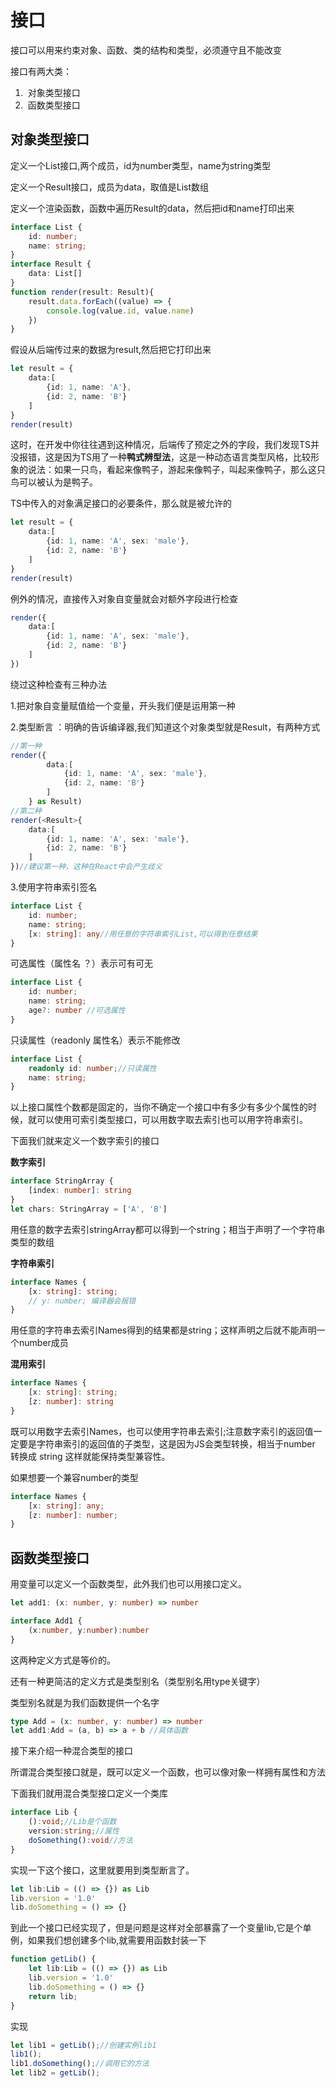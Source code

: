 # 接口

接口可以用来约束对象、函数、类的结构和类型，必须遵守且不能改变

接口有两大类：

1. ​	对象类型接口
2. ​	函数类型接口

## 对象类型接口

定义一个List接口,两个成员，id为number类型，name为string类型

定义一个Result接口，成员为data，取值是List数组

定义一个渲染函数，函数中遍历Result的data，然后把id和name打印出来

```typescript
interface List {
    id: number;
    name: string;
}
interface Result {
    data: List[]
}
function render(result: Result){
    result.data.forEach((value) => {
        console.log(value.id, value.name)
    })
}
```

假设从后端传过来的数据为result,然后把它打印出来

```typescript
let result = {
    data:[
        {id: 1, name: 'A'},
        {id: 2, name: 'B'}
    ]
}
render(result)
```



这时，在开发中你往往遇到这种情况，后端传了预定之外的字段，我们发现TS并没报错，这是因为TS用了一种**鸭式辨型法**，这是一种动态语言类型风格，比较形象的说法：如果一只鸟，看起来像鸭子，游起来像鸭子，叫起来像鸭子，那么这只鸟可以被认为是鸭子。

TS中传入的对象满足接口的必要条件，那么就是被允许的

```typescript
let result = {
    data:[
        {id: 1, name: 'A', sex: 'male'},
        {id: 2, name: 'B'}
    ]
}
render(result)
```



例外的情况，直接传入对象自变量就会对额外字段进行检查

```typescript
render({
    data:[
        {id: 1, name: 'A', sex: 'male'},
        {id: 2, name: 'B'}
    ]
})
```



绕过这种检查有三种办法

1.把对象自变量赋值给一个变量，开头我们便是运用第一种

2.类型断言 ：明确的告诉编译器,我们知道这个对象类型就是Result，有两种方式

```typescript
//第一种
render({
        data:[
            {id: 1, name: 'A', sex: 'male'},
            {id: 2, name: 'B'}
        ]
    } as Result)
//第二种
render(<Result>{
    data:[
        {id: 1, name: 'A', sex: 'male'},
        {id: 2, name: 'B'}
    ]
})//建议第一种，这种在React中会产生歧义
```

3.使用字符串索引签名

```typescript
interface List {
    id: number;
    name: string;
    [x: string]: any//用任意的字符串索引List,可以得到任意结果
}
```



可选属性（属性名 ？）表示可有可无

```typescript
interface List {
    id: number;
    name: string;
    age?: number //可选属性
}
```

只读属性（readonly 属性名）表示不能修改

```typescript
interface List {
    readonly id: number;//只读属性
    name: string;
}
```

以上接口属性个数都是固定的，当你不确定一个接口中有多少有多少个属性的时候，就可以使用可索引类型接口，可以用数字取去索引也可以用字符串索引。

下面我们就来定义一个数字索引的接口

**数字索引**

```typescript
interface StringArray {
    [index: number]: string 
}
let chars: StringArray = ['A', 'B']
```

用任意的数字去索引stringArray都可以得到一个string；相当于声明了一个字符串类型的数组

**字符串索引**

```typescript
interface Names {
    [x: string]: string;
    // y: number; 编译器会报错
}
```

用任意的字符串去索引Names得到的结果都是string；这样声明之后就不能声明一个number成员

**混用索引**

```typescript
interface Names {
    [x: string]: string;
    [z: number]: string
}
```

既可以用数字去索引Names，也可以使用字符串去索引;注意数字索引的返回值一定要是字符串索引的返回值的子类型，这是因为JS会类型转换，相当于number 转换成 string 这样就能保持类型兼容性。

如果想要一个兼容number的类型

```typescript
interface Names {
    [x: string]: any;
    [z: number]: number;
}
```



## 函数类型接口

用变量可以定义一个函数类型，此外我们也可以用接口定义。

```typescript
let add1: (x: number, y: number) => number

interface Add1 {
    (x:number, y:number):number
}
```

这两种定义方式是等价的。

还有一种更简洁的定义方式是类型别名（类型别名用type关键字）

类型别名就是为我们函数提供一个名字

```typescript
type Add = (x: number, y: number) => number
let add1:Add = (a, b) => a + b //具体函数
```



接下来介绍一种混合类型的接口

所谓混合类型接口就是，既可以定义一个函数，也可以像对象一样拥有属性和方法

下面我们就用混合类型接口定义一个类库

```typescript
interface Lib {
    ():void;//Lib是个函数
    version:string;//属性
    doSomething():void//方法
} 
```

实现一下这个接口，这里就要用到类型断言了。

```typescript
let lib:Lib = (() => {}) as Lib
lib.version = '1.0'
lib.doSomething = () => {}
```

到此一个接口已经实现了，但是问题是这样对全部暴露了一个变量lib,它是个单例，如果我们想创建多个lib,就需要用函数封装一下

```typescript
function getLib() {
    let lib:Lib = (() => {}) as Lib
    lib.version = '1.0'
    lib.doSomething = () => {}
    return lib;
}
```

实现

```typescript
let lib1 = getLib();//创建实例lib1
lib1();
lib1.doSomething();//调用它的方法
let lib2 = getLib();
```

